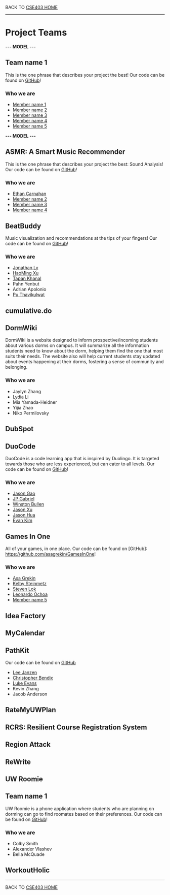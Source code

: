 BACK TO [CSE403 HOME](README.md)

---

# Project Teams

**--- MODEL ---**

## Team name 1

This is the one phrase that describes your project the best!
Our code can be found on [GitHub](https://github.com/username/projectname)!

### Who we are

  - [Member name 1](https://myhomepage.me)
  - [Member name 2](https://myhomepage.me)
  - [Member name 3](https://myhomepage.me)
  - [Member name 4](https://myhomepage.me)
  - [Member name 5](https://myhomepage.me)

**--- MODEL ---**

## ASMR: A Smart Music Recommender

This is the one phrase that describes your project the best: Sound Analysis!
Our code can be found on [GitHub](https://github.com/DreamRealitii/ASmartMusicRecommender)!

### Who we are

  - [Ethan Carnahan](https://github.com/DreamRealitii)
  - [Member name 2](https://github.com/)
  - [Member name 3](https://github.com/)
  - [Member name 4](https://github.com/)

## BeatBuddy

Music visualization and recommendations at the tips of your fingers!
Our code can be found on [GitHub](https://github.com/hmxxu/beatbuddy)!

### Who we are

  - [Jonathan Ly](https://jly02.github.io)
  - [HaoMing Xu](https://hmxxu.github.io)
  - [Tapan Khanal](https://www.linkedin.com/in/tapkha/)
  - Pahn Yenbut
  - Adrian Apolonio
  - [Pu Thavikulwat](https://pu-thavi.com)

## cumulative.do

## DormWiki

DormWiki is a website designed to inform prospective/incoming students about various dorms on campus. It will summarize all the information students need to know about the dorm, helping them find the one that most suits their needs. The website also will help current students stay updated about events happening at their dorms, fostering a sense of community and belonging.

### Who we are

  - Jaylyn Zhang
  - Lydia Li
  - Mia Yamada-Heidner
  - Yijia Zhao
  - Niko Permilovsky


## DubSpot

## DuoCode

DuoCode is a code learning app that is inspired by Duolingo. It is targeted towards those who are less experienced, but can cater to all levels.
Our code can be found on [GitHub](https://github.com/winstonbullen/DuoCode)!

### Who we are

  - [Jason Gao](https://github.com/jgao222)
  - [JP Gabriel](https://www.linkedin.com/in/jpgab/)
  - [Winston Bullen](https://www.linkedin.com/in/winbullen/)
  - [Jason Xu](https://www.linkedin.com/in/jaxu/)
  - [Jason Hua](https://github.com/Jhhua04)
  - [Evan Kim](https://www.linkedin.com/in/evan-h-kim/)

## Games In One

All of your games, in one place.
Our code can be found on [GitHub]: https://github.com/asagrekin/GamesInOne!

### Who we are

  - [Asa Grekin](https://www.linkedin.com/in/asagrekin/)
  - [Kelby Steinmetz](https://www.linkedin.com/in/kelbys2/)
  - [Steven Lok](https://www.linkedin.com/in/steven-lok/)
  - [Leonardo Ochoa](https://www.linkedin.com/in/leonardo-ochoa-)
  - [Member name 5](https://myhomepage.me)
## Idea Factory

## MyCalendar

## PathKit

Our code can be found on [GitHub](https://github.com/LeeJMorel/PathKit)

  - [Lee Janzen](https://leejmorel.github.io/#/)
  - [Christopher Bendix](https://github.com/neonsigh)
  - [Luke Evans](https://github.com/puggernauts)
  - Kevin Zhang
  - Jacob Anderson

## RateMyUWPlan

## RCRS: Resilient Course Registration System

## Region Attack

## ReWrite

## UW Roomie

## Team name 1

UW Roomie is a phone application where students who are planning on dorming can go to find roomates based on their preferences.
Our code can be found on [GitHub](https://github.com/Zanderthegreat12/UW-Roomie)!

### Who we are

  - Colby Smith
  - Alexander Vlashev
  - Bella McQuade

## WorkoutHolic

---

BACK TO [CSE403 HOME](README.md)
